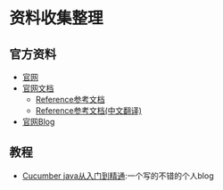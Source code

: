 资料收集整理
==========

## 官方资料

- [官网](https://cucumber.io/)
- [官网文档](https://cucumber.io/docs)
	- [Reference参考文档](https://cucumber.io/docs/reference)
	- [Reference参考文档(中文翻译)](../reference/index.md)
- [官网Blog](https://cucumber.io/blog)


## 教程

- [Cucumber java从入门到精通](http://www.cnblogs.com/nbkhic/category/743780.html):一个写的不错的个人blog




